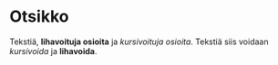 # Otsikko

Tekstiä, **lihavoituja osioita** ja *kursivoituja osioita*.
Tekstiä siis voidaan *kursivoida* ja **lihavoida**.
